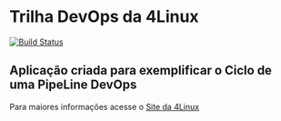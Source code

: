 # Trilha DevOps da 4Linux

<!-- Altere a Flag abaixo com sua URL do Travis -->
[![Build Status](https://travis-ci.org/mmlxtra/DevOpsLab-HelloWorld.svg?branch=master)](https://travis-ci.org/mmlxtra/DevOpsLab-HelloWorld)

## Aplicação criada para exemplificar o Ciclo de uma PipeLine DevOps


Para maiores informações acesse o [Site da 4Linux](https://www.4linux.com.br/cursos/devops)
